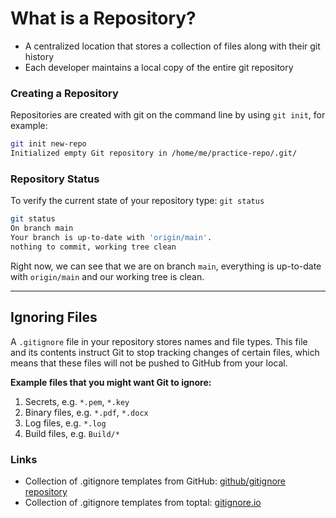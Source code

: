 # What is a Repository?

* A centralized location that stores a collection of files along with their git history  
* Each developer maintains a local copy of the entire git repository

### Creating a Repository

Repositories are created with git on the command line by using `git init`, for example:

```sh
git init new-repo
Initialized empty Git repository in /home/me/practice-repo/.git/
```

### Repository Status

To verify the current state of your repository type: `git status`

```sh
git status
On branch main
Your branch is up-to-date with 'origin/main'.
nothing to commit, working tree clean
```

Right now, we can see that we are on branch `main`, everything is up-to-date with `origin/main` and our working tree is clean.

---

## Ignoring Files

A `.gitignore` file in your repository stores names and file types. This file and its contents instruct Git to stop tracking changes of certain files, which means that these files will not be pushed to GitHub from your local.

**Example files that you might want Git to ignore:**

1. Secrets, e.g. `*.pem`, `*.key`
1. Binary files, e.g. `*.pdf`, `*.docx`
1. Log files, e.g. `*.log`
1. Build files, e.g. `Build/*`

### Links  
- Collection of .gitignore templates from GitHub: [github/gitignore repository](https://github.com/github/gitignore)
- Collection of .gitignore templates from toptal: [gitignore.io](https://www.toptal.com/developers/gitignore) 
